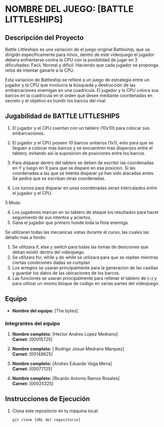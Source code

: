 # NOMBRE DEL JUEGO: [BATTLE LITTLESHIPS]

## Descripción del Proyecto

Battle Littleships es una variacion de el juego original Battleship, que va dirigido especificamente para ninos, dentro de este videojuego el jugador debera enfrentarse contra la CPU con la posibilidad de jugar en 3 dificultades: Facil, Normal y dificil. Haciendo que cada jugador se proponga retos de intentar ganarle a la CPU.

Esta variacion de Battleship se refiere a un juego de estrategia entre un jugador y la CPU que involucra la búsqueda y destrucción de las embarcaciones enemigas en una cuadricula. El jugador y la CPU coloca sus barcos en la cuadricula en el orden que desee mediante coordenadas en secreto y el objetivo es hundir los barcos del rival.

## Jugabilidad de BATTLE LITTLESHIPS

1. El jugador y el CPU cuentan con un tablero (10x10) para colocar sus embarcaciones.

2. El jugador y el CPU poseen 10 barcos unitarios (1x1), esto para que se lleguen a colocar mas barcos y se encuentren mas dispersos entre el tablero, evitando asi la suposicion de posiciones entre los barcos.

3. Para disparar dentro del tablero se deben de escribir las coordenadas en Y y luego en X para que se dispare en esa posicion. Si las coordenadas a las que se intenta disparar ya han sido atacadas antes. Se pedira que se escriban otras coordenadas.

4. Los turnos para disparar en unas coordenadas seran intercalados entre el jugador y el CPU.

5.Modo


4. Los jugadores marcan en su tablero de ataque los resultados para hacer seguimiento de sus intentos y aciertos.
5. Gana el jugador que primero hunde toda la flota enemiga.


Se utilizaran todas las mecanicas vistas durante el curso, las cuales las detallo mas a fondo:

1. Se utilizara if, else y switch para todas las tomas de desiciones que deban existir dentro del videojuego.
2. Se utilizara for, while y do while se utilizara para que se repitan mientras ciertas condiciones dadas se cumplan
3. Los arreglos se usaran principalmente para la generacion de las casillas y guardar los datos de las ubicaciones de los barcos.
4. Las funciones se usaran principalmente para rellenar el tablero de (~) y para utilizar un mismo bloque de codigo en varias partes del videojuego.

## Equipo

- **Nombre del equipo:** [The bytes]

### Integrantes del equipo

1. **Nombre completo:** [Hector Andres Lopez Medrano]  
   **Carnet:** [00015725]

2. **Nombre completo:** [ Rodrigo Josue Medrano Marquez]  
   **Carnet:** [00148625]

3. **Nombre completo:** [Andres Eduardo Vega Mena]  
   **Carnet:** [00077125]

4. **Nombre completo:** [Ricardo Antonio Ramos Rosales]  
   **Carnet:** [00025325]


## Instrucciones de Ejecución

1. Clona este repositorio en tu máquina local:
   ```bash
   git clone [URL del repositorio]
